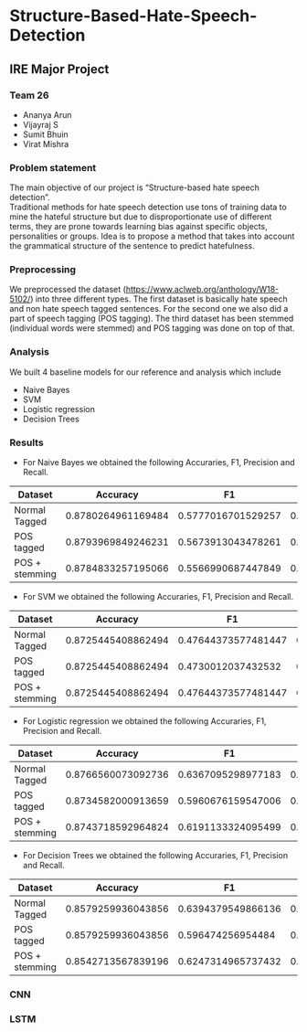 # Structure-Based-Hate-Speech-Detection
## IRE Major Project

### Team 26
- Ananya Arun
- Vijayraj S
- Sumit Bhuin
- Virat Mishra

### Problem statement 

The main objective of our project is “Structure-based hate speech detection”.  
Traditional methods for hate speech detection use tons of training data to mine the hateful structure but due to disproportionate use of different terms, they are prone towards learning bias against specific objects, personalities or groups. 
Idea is to propose a method that takes into account the grammatical structure of the sentence to predict hatefulness.


### Preprocessing

We preprocessed the dataset (https://www.aclweb.org/anthology/W18-5102/) into three different types.
The first dataset is basically hate speech and non hate speech tagged sentences.
For the second one we also did a part of speech tagging (POS tagging).
The third dataset has been stemmed (individual words were stemmed) and POS tagging was done on top of that.

### Analysis

We built 4 baseline models for our reference and analysis which include 
- Naive Bayes
- SVM
- Logistic regression
- Decision Trees

### Results

- For Naive Bayes we obtained the following Accuraries, F1, Precision and Recall.

| Dataset  | Accuracy  | F1  | Presicion  |  Recall |
|---|---|---|---|---|
| Normal Tagged  |  0.8780264961169484 | 0.5777016701529257  | 0.7493289048637335  | 0.5613263501868887  |
| POS tagged  | 0.8793969849246231  | 0.5673913043478261  | 0.7787907686439062  | 0.554525989092564  |
| POS + stemming  | 0.8784833257195066  | 0.5566990687447849  | 0.7784954160254882  | 0.5479326603848191  |

- For SVM we obtained the following Accuraries, F1, Precision and Recall.

| Dataset  | Accuracy  | F1  | Presicion  |  Recall |
|---|---|---|---|---|
| Normal Tagged  | 0.8725445408862494  | 0.47644373577481447  | 0.8113844393592677  | 0.5050760237844775  |
| POS tagged  | 0.8725445408862494 | 0.4730012037432532  | 0.9362139917695473  | 0.50355871886121  |
| POS + stemming  | 0.8725445408862494  | 0.47644373577481447  | 0.8113844393592677  | 0.5050760237844775 |



- For Logistic regression we obtained the following Accuraries, F1, Precision and Recall.

| Dataset  | Accuracy  | F1  | Presicion  |  Recall |
|---|---|---|---|---|
| Normal Tagged  | 0.8766560073092736  | 0.6367095298977183  | 0.7201042372243547  | 0.6090939442094347  |
| POS tagged  |0.8734582000913659  | 0.5960676159547006  | 0.7052683694713857  | 0.5753961592694554  |
| POS + stemming  | 0.8743718592964824  | 0.6191133324095499  | 0.7098678410432989  | 0.59412792736334  |


- For Decision Trees we obtained the following Accuraries, F1, Precision and Recall.

| Dataset  | Accuracy  | F1  | Presicion  |  Recall |
|---|---|---|---|---|
| Normal Tagged  | 0.8579259936043856  | 0.6394379549866136  | 0.6643687953770929  | 0.6241438931041429  |
| POS tagged  | 0.8579259936043856 | 0.596474256954484  | 0.6440535339515485  | 0.5801420503293866  |
| POS + stemming  | 0.8542713567839196  | 0.6247314965737432  | 0.6508532414471057  | 0.6099090176593029 |


### CNN

### LSTM
